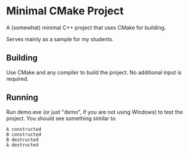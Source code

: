 # Minimal CMake Project

A (somewhat) minimal C++ project that uses CMake for building.

Serves mainly as a sample for my students.

## Building

Use CMake and any compiler to build the project. No additional input is required.

## Running

Run demo.exe (or just "demo", if you are not using Windows) to test the project. You should see something similar to

```
A constructed
B constructed
B destructed
A destructed
```
